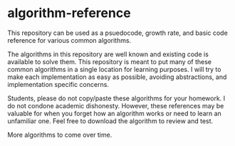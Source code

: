 # algorithm-reference
This repository can be used as a psuedocode, growth rate, and basic code reference for various common algorithms.

The algorithms in this repository are well known and existing code is available to solve them. This repository is meant to put many of these common algorithms in a single location for learning purposes. I will try to make each implementation as easy as possible, avoiding abstractions, and implementation specific concerns.

Students, please do not copy/paste these algorithms for your homework. I do not condone academic dishonesty. However, these references may be valuable for when you forget how an algorithm works or need to learn an unfamiliar one. Feel free to download the algorithm to review and test.

More algorithms to come over time.